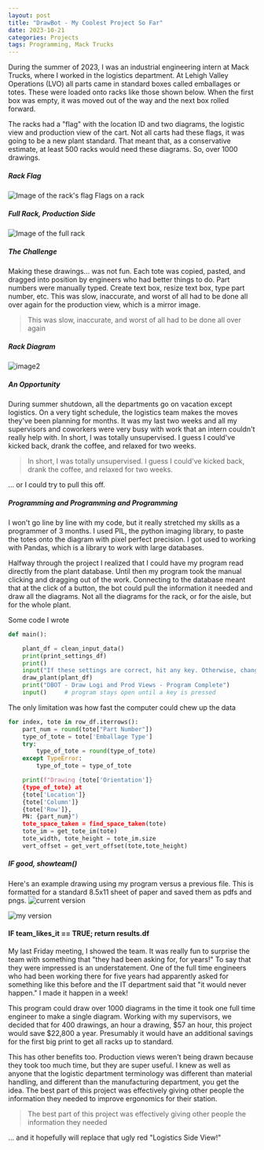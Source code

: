 ```yaml
---
layout: post
title: "DrawBot - My Coolest Project So Far"
date: 2023-10-21
categories: Projects
tags: Programming, Mack Trucks
---
```


During the summer of 2023, I was an industrial engineering intern at Mack Trucks, where I worked in the logistics department. At Lehigh Valley Operations (LVO) all parts came in standard boxes called emballages or totes. These were loaded onto racks like those shown below. When the first box was empty, it was moved out of the way and the next box rolled forward.

The racks had a "flag" with the location ID and two diagrams, the logistic view and production view of the cart. Not all carts had these flags, it was going to be a new plant standard. That meant that, as a conservative estimate, at least 500 racks would need these diagrams. So, over 1000 drawings.
##### Rack Flag
![Image of the rack's flag](/assets/images/10_21_flag.png) Flags on a rack

##### Full Rack, Production Side
![Image of the full rack](/assets/images/10_21_full_rack.png)



##### The Challenge
Making these drawings... was not fun. Each tote was copied, pasted, and dragged into position by engineers who had better things to do. Part numbers were manually typed. Create text box, resize text box, type part number, etc. This was slow, inaccurate, and worst of all had to be done all over again for the production view, which is a mirror image. 

> This was slow, inaccurate, and worst of all had to be done all over again

##### Rack Diagram
![image2](/assets/images/10_21_current_view.png)

##### An Opportunity
During summer shutdown, all the departments go on vacation except logistics. On a very tight schedule, the logistics team makes the moves they've been planning for months. It was my last two weeks and all my supervisors and coworkers were very busy with work that an intern couldn't really help with. In short, I was totally unsupervised. I guess I could've kicked back, drank the coffee, and relaxed for two weeks. 

> In short, I was totally unsupervised. I guess I could've kicked back, drank the coffee, and relaxed for two weeks. 

... or I could try to pull this off.

##### Programming and Programming and Programming
I won't go line by line with my code, but it really stretched my skills as a programmer of 3 months. I used PIL, the python imaging library, to paste the totes onto the diagram with pixel perfect precision. I got used to working with Pandas, which is a library to work with large databases.

Halfway through the project I realized that I could have my program read directly from the plant database. Until then my program took the manual clicking and dragging out of the work. Connecting to the database meant that at the click of a button, the bot could pull the information it needed and draw all the diagrams. Not all the diagrams for the rack, or for the aisle, but for the whole plant. 

Some code I wrote
```Python
def main():

    plant_df = clean_input_data()
    print(print_settings_df)
    print()
    input("If these settings are correct, hit any key. Otherwise, change them in the READ File - Settings Sheet")
    draw_plant(plant_df)
    print("DBOT - Draw Logi and Prod Views - Program Complete")
    input()     # program stays open until a key is pressed
```

The only limitation was how fast the computer could chew up the data
```Python
for index, tote in row_df.iterrows():
	part_num = round(tote["Part Number"])
	type_of_tote = tote['Emballage Type']
	try:
		type_of_tote = round(type_of_tote)
	except TypeError:
		type_of_tote = type_of_tote

	print(f"Drawing {tote['Orientation']} 
	{type_of_tote} at 
	{tote['Location']}
	{tote['Column']}
	{tote['Row']}, 
	PN: {part_num}")
	tote_space_taken = find_space_taken(tote)
	tote_im = get_tote_im(tote)
	tote_width, tote_height = tote_im.size
	vert_offset = get_vert_offset(tote,tote_height)
```

##### IF good, showteam()
Here's an example drawing using my program versus a previous file. This is formatted for a standard 8.5x11 sheet of paper and saved them as pdfs and pngs.
![current version](/assets/images/10_21_current_view.png)

![my version](/assets/images/10_21_my_production_view.png)

#### IF team_likes_it == TRUE; return results.df
My last Friday meeting, I showed the team. It was really fun to surprise the team with something that "they had been asking for, for years!" To say that they were impressed is an understatement. One of the full time engineers who had been working there for five years had apparently asked for something like this before and the IT department said that "it would never happen." I made it happen in a week!

This program could draw over 1000 diagrams in the time it took one full time engineer to make a single diagram. Working with my supervisors, we decided that for 400 drawings, an hour a drawing, $57 an hour, this project would save $22,800 a year. Presumably it would have an additional savings for the first big print to get all racks up to standard.

This has other benefits too. Production views weren't being drawn because they took too much time, but they are super useful. I knew as well as anyone that the logistic department terminology was different than material handling, and different than the manufacturing department, you get the idea. The best part of this project was effectively giving other people the information they needed to improve ergonomics for their station.

> The best part of this project was effectively giving other people the information they needed

… and it hopefully will replace that ugly red "Logistics Side View!" 